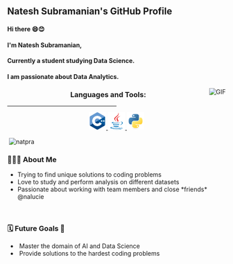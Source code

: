 <h2> Natesh Subramanian's GitHub Profile </h2>

<h4> Hi there 😄😊 </h4>
<h4> I'm Natesh Subramanian, </h4>
<h4> Currently a student studying Data Science. </h4>
<h4> I am passionate about Data Analytics. </h4>

<img align="right" alt="GIF" src="https://cdn.discordapp.com/attachments/800609280688128011/1083735036739715185/caption.gif"/>

<h3 align="center">Languages and Tools: </h3>
<hr style="width:50%;text-align:left;margin-left:20">  
<p align="center"> <a href="https://www.w3schools.com/cpp/" target="_blank" rel="noreferrer"> <img src="https://raw.githubusercontent.com/devicons/devicon/master/icons/cplusplus/cplusplus-original.svg" alt="cplusplus" width="40" height="40"/> </a> <a href="https://www.java.com" target="_blank" rel="noreferrer"> <img src="https://raw.githubusercontent.com/devicons/devicon/master/icons/java/java-original.svg" alt="java" width="40" height="40"/> </a> <a href="https://www.python.org" target="_blank" rel="noreferrer"> <img src="https://raw.githubusercontent.com/devicons/devicon/master/icons/python/python-original.svg" alt="python" width="40" height="40"/> </a> </p>

<p>&nbsp;<img align="center" src="https://github-readme-stats.vercel.app/api?username=natpra&show_icons=true&locale=en" alt="natpra" /></p>

<h3> 👨🏻‍💻 About Me </h3>
<p>
<ul> <li> Trying to find unique solutions to coding problems 
 <li> Love to study and perform analysis on different datasets 
 <li> Passionate about working with team members and close *friends* @nalucie </li>
</ul>
</p>
<!--
<img align="left" alt="GIF" src="https://cdn.discordapp.com/attachments/799843870505697310/1085650386163073146/caption.gif">
-->
 <p>&nbsp; &nbsp;</p> 
<h3> 🗓️ Future Goals 🎯</h3>
<p style="text-align:right">
<ul> <li> &nbsp;Master the domain of AI and Data Science
 <li> &nbsp;Provide solutions to the hardest coding problems </ul>
</p>

<!--
**natpra/natpra** is a ✨ _special_ ✨ repository because its `README.md` (this file) appears on your GitHub profile.

Here are some ideas to get you started:

- 🔭 I’m currently working on ...
- 🌱 I’m currently learning ...
- 👯 I’m looking to collaborate on ...
- 🤔 I’m looking for help with ...
- 💬 Ask me about ...
- 📫 How to reach me: ...
- 😄 Pronouns: ...
- ⚡ Fun fact: ...
-->
